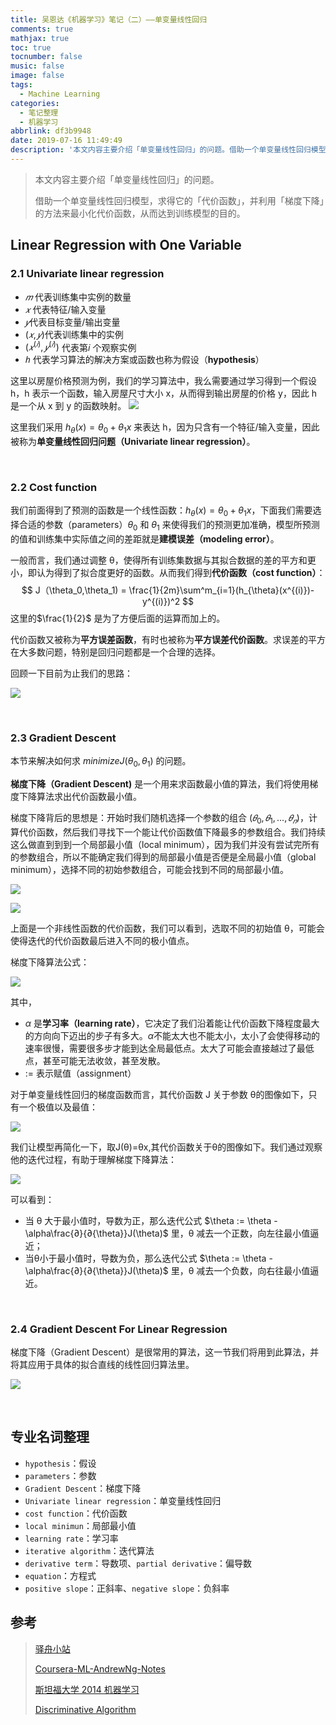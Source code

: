 ```yaml
---
title: 吴恩达《机器学习》笔记（二）——单变量线性回归
comments: true
mathjax: true
toc: true
tocnumber: false
music: false
image: false
tags:
  - Machine Learning
categories:
  - 笔记整理
  - 机器学习
abbrlink: df3b9948
date: 2019-07-16 11:49:49
description: '本文内容主要介绍「单变量线性回归」的问题。借助一个单变量线性回归模型，求得它的「代价函数」，并利用「梯度下降」的方法来最小化代价函数。'
---
```


> 本文内容主要介绍「单变量线性回归」的问题。
>
> 借助一个单变量线性回归模型，求得它的「代价函数」，并利用「梯度下降」的方法来最小化代价函数，从而达到训练模型的目的。



## Linear Regression with One Variable

### 2.1 Univariate linear regression

* $𝑚$ 代表训练集中实例的数量 
* $𝑥$ 代表特征/输入变量 
* $𝑦​$ 代表目标变量/输出变量 
* $(𝑥,𝑦)​$ 代表训练集中的实例 
* $(𝑥^{(𝑖)},𝑦^{(𝑖)})$ 代表第𝑖 个观察实例 
* $ℎ$ 代表学习算法的解决方案或函数也称为假设（**hypothesis**） 

这里以房屋价格预测为例，我们的学习算法中，我么需要通过学习得到一个假设 h，h 表示一个函数，输入房屋尺寸大小 x，从而得到输出房屋的价格 y，因此 h 是一个从 x 到 y 的函数映射。
![](https://photo.hushhw.cn/20190716121509.png)

这里我们采用 $h_{\theta}(x) = \theta_0 + \theta_1x$ 来表达 h，因为只含有一个特征/输入变量，因此被称为**单变量线性回归问题（Univariate linear regression）**。

​           

### 2.2 Cost function

我们前面得到了预测的函数是一个线性函数：$h_{\theta}(x) = \theta_0 + \theta_1x$，下面我们需要选择合适的参数（parameters）$\theta_0$ 和 $\theta_1$ 来使得我们的预测更加准确，模型所预测的值和训练集中实际值之间的差距就是**建模误差（modeling error）**。

一般而言，我们通过调整 θ，使得所有训练集数据与其拟合数据的差的平方和更小，即认为得到了拟合度更好的函数。从而我们得到**代价函数（cost function）**：
$$
J（\theta_0,\theta_1) = \frac{1}{2m}\sum^m_{i=1}(h_{\theta}(x^{(i)})-y^{(i)})^2
$$
这里的$\frac{1}{2}$ 是为了方便后面的运算而加上的。

代价函数又被称为**平方误差函数**，有时也被称为**平方误差代价函数**。求误差的平方在大多数问题，特别是回归问题都是一个合理的选择。

回顾一下目前为止我们的思路：

![](https://photo.hushhw.cn/20190716133921.png)

​          

### 2.3 Gradient Descent

本节来解决如何求 $minimize J(\theta_0, \theta_1)$ 的问题。

**梯度下降（Gradient Descent)** 是一个用来求函数最小值的算法，我们将使用梯度下降算法求出代价函数最小值。

梯度下降背后的思想是：开始时我们随机选择一个参数的组合 $(𝜃_0,𝜃_1,...,𝜃_𝑛)$，计算代价函数，然后我们寻找下一个能让代价函数值下降最多的参数组合。我们持续这么做直到到到一个局部最小值（local minimum），因为我们并没有尝试完所有的参数组合，所以不能确定我们得到的局部最小值是否便是全局最小值（global minimum），选择不同的初始参数组合，可能会找到不同的局部最小值。 

![](https://photo.hushhw.cn/20190716135043.png)

![](https://photo.hushhw.cn/20190716135116.png)

上面是一个非线性函数的代价函数，我们可以看到，选取不同的初始值 θ，可能会使得迭代的代价函数最后进入不同的极小值点。

梯度下降算法公式：

![](https://photo.hushhw.cn/20190716135452.png)

其中，

* $\alpha$ 是**学习率（learning rate）**，它决定了我们沿着能让代价函数下降程度最大的方向向下迈出的步子有多大。$\alpha​$ 不能太大也不能太小，太小了会使得移动的速率很慢，需要很多步才能到达全局最低点。太大了可能会直接越过了最低点，甚至可能无法收敛，甚至发散。
* := 表示赋值（assignment）

对于单变量线性回归的梯度函数而言，其代价函数 J 关于参数 θ的图像如下，只有一个极值以及最值：

![](https://photo.hushhw.cn/20190716141637.png)

我们让模型再简化一下，取J(θ)=θx,其代价函数关于θ的图像如下。我们通过观察他的迭代过程，有助于理解梯度下降算法：

![](https://photo.hushhw.cn/20190716141721.png)

可以看到：

* 当 θ 大于最小值时，导数为正，那么迭代公式 $\theta := \theta - \alpha\frac{∂}{∂{\theta}}J(\theta)​$ 里，θ 减去一个正数，向左往最小值逼近；
* 当θ小于最小值时，导数为负，那么迭代公式 $\theta := \theta - \alpha\frac{∂}{∂{\theta}}J(\theta)$ 里，θ 减去一个负数，向右往最小值逼近。

​          

### 2.4 Gradient Descent For Linear Regression

梯度下降（Gradient Descent）是很常用的算法，这一节我们将用到此算法，并将其应用于具体的拟合直线的线性回归算法里。 

![](https://photo.hushhw.cn/20190716165528.png)

​          

## 专业名词整理

* `hypothesis`：假设
* `parameters`：参数
* `Gradient Descent`：梯度下降
* `Univariate linear regression`：单变量线性回归
* `cost function`：代价函数
* `local minimun`：局部最小值
* `learning rate`：学习率
* `iterative algorithm`：迭代算法
* `derivative term`：导数项、`partial derivative`：偏导数
* `equation`：方程式
* `positive slope`：正斜率、`negative slope`：负斜率





## 参考

> [驿舟小站](https://www.zhouyongyi.com/andrew-ng-machine-learning-notes-2/)
>
> [Coursera-ML-AndrewNg-Notes](https://github.com/fengdu78/Coursera-ML-AndrewNg-Notes)
>
> [斯坦福大学 2014 机器学习](https://www.coursera.org/course/ml ) 
>
> [Discriminative Algorithm](https://wei2624.github.io/MachineLearning/sv_discriminative_model/) 

